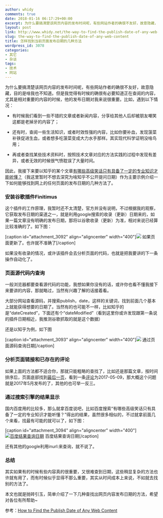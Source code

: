 ```yaml
---
author: whidy
comments: true
date: 2018-01-16 06:17:29+00:00
excerpt: 为什么要搞清楚该网页内容的发布时间呢，有些网站作者的确很不友好，故意隐藏，目的是啥我也不知道。但是我觉得有时候的确很有必要知道正在查阅的内容，尤其是相对重要的内容的时候，他的发布日期对我来说很重要。
layout: post
link: http://www.whidy.net/the-way-to-find-the-publish-date-of-any-web-content.html
slug: the-way-to-find-the-publish-date-of-any-web-content
title: 怎样找到当前页面发布日期的几种方法
wordpress_id: 3078
categories:
- 其它
- 杂谈
tags:
- 技术
- 网站
---
```


为什么要搞清楚该网页内容的发布时间呢，有些网站作者的确很不友好，故意隐藏，目的是啥我也不知道。但是我觉得有时候的确很有必要知道正在查阅的内容，尤其是相对重要的内容的时候，他的发布日期对我来说很重要。比如，遇到以下情况：



 	
  * 有时候我们看到一些不错的文章或者新闻内容，分享给其他人后却被朋友嘲笑这都是老掉牙的内容了；

 	
  * 还有时，查阅一些生活知识，或者时效性强的内容，比如你要补血，发现菠菜补铁促进生血，或者想多吃菠菜变成大力水手那样。其实现代科学证明没啥鸟用；

 	
  * 再或者查找某些技术资料时，按照技术文章对应的方法实践的过程中发现有差异，或者无效的时候很气愤耽误了大量时间。


因此，我接下来要以知乎的某个文章[有哪些高级笑话只有具备了一定的专业知识才能听懂？](https://www.zhihu.com/question/59598299)（我这里暂时不想去深究为啥知乎不公开提问日期）作为主要示例介绍一下如何能够找到网上的任何页面的发布日期的几种方法了。

<!-- more -->


### 安装谷歌插件Finitimus


这个插件的工作原理，我暂时还不太清楚，官方并没有说明，不过根据我的观察，它获取发布日期的渠道之一，就是利用google搜索的收录（更新）日期来的，如果一篇文章没有明确的发布日期，那将以谷歌收录（更新）为准，相对来说已经算比较准确的了。如下图：

[caption id="attachment_3092" align="aligncenter" width="400"][![](http://www.whidy.net/wp-content/uploads/2018/01/01-400x441.jpg)](http://www.whidy.net/wp-content/uploads/2018/01/01.jpg) 如果页面更新了。也许就不准确了[/caption]

如果没有收录的情况，或许该插件会去分析页面的代码，也就是把我要讲的下一条操作自动化了。


### 页面源代码内查询


一般浏览器都要查看源代码的功能，我想如果你没有的话，或许你也看不懂我接下来要讲的内容，那就略过，当然有兴趣了解的话接着看。

大部分网站查看源码，并搜索publish，date，这样的关键词，找到前面几个基本上就能获得想要的日期了。当然有的也可能不一样，比如知乎的是“dateCreated”，下面还有个“dateModified”（看到这里你或许发现跟第一条说的插件日期相近，我推测谷歌抓取的就是这个数据）

还是以知乎为例，如下图

[caption id="attachment_3093" align="aligncenter" width="400"][![](http://www.whidy.net/wp-content/uploads/2018/01/03-400x153.jpg)](http://www.whidy.net/wp-content/uploads/2018/01/03.jpg) 通过页面源码查询日期[/caption]


### 分析页面链接和已存在的评论


如果上面的方法都不适合你，那就只能粗略的查找了，比如还是那篇文章，按时间排序后，页面底部找到[最后一页](https://www.zhihu.com/question/59598299/answers/created?page=35)，看到一条[评论](https://www.zhihu.com/question/59598299/answer/166866744)为2017-05-09，那大概这个问题就是2017年5月发布的了，其他的也可举一反三。


### 通过搜索引擎的结果显示


国内百度用的比较多，那么就拿百度说吧，比如百度搜索“有哪些高级笑话只有具备了一定的专业知识才能听懂？”得出的结果，虽然很多相似的，不过就拿前面几个来看，找最有可能的就可以了，如下图：

[caption id="attachment_3094" align="aligncenter" width="400"][![百度结果查询日期](http://www.whidy.net/wp-content/uploads/2018/01/02-400x365.png)](http://www.whidy.net/wp-content/uploads/2018/01/02.png) 百度结果查询日期[/caption]

还有其他的google利用inurl:来查询，就不说了。


### 总结


其实如果有的时候有些内容真的很重要，又很难查到日期，这些稍显复杂的方法也许就有用了，而有时候似乎显得不那么重要，其实从时间成本上来说，不如就去找别的方法了。

本文也就是抛砖引玉，简单介绍了一下几种查找出网页内容发布日期的方法，希望对各位有所帮助~

参考：[How to Find the Publish Date of Any Web Content](https://techstacker.com/posts/9qCcL6gTx4JbaieEW/how-to-find-the-publish-date-of-any-web-content)
